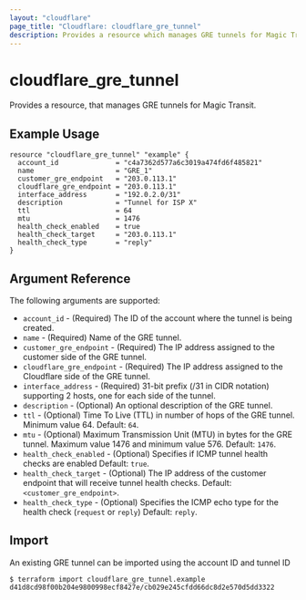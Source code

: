 ```yaml
---
layout: "cloudflare"
page_title: "Cloudflare: cloudflare_gre_tunnel"
description: Provides a resource which manages GRE tunnels for Magic Transit.
---
```


# cloudflare_gre_tunnel

Provides a resource, that manages GRE tunnels for Magic Transit.

## Example Usage

```hcl
resource "cloudflare_gre_tunnel" "example" {
  account_id              = "c4a7362d577a6c3019a474fd6f485821"
  name                    = "GRE_1"
  customer_gre_endpoint   = "203.0.113.1"
  cloudflare_gre_endpoint = "203.0.113.1"
  interface_address       = "192.0.2.0/31"
  description             = "Tunnel for ISP X"
  ttl                     = 64
  mtu                     = 1476
  health_check_enabled    = true
  health_check_target     = "203.0.113.1"
  health_check_type       = "reply"
}
```

## Argument Reference

The following arguments are supported:

- `account_id` - (Required) The ID of the account where the tunnel is being created.
- `name` - (Required) Name of the GRE tunnel.
- `customer_gre_endpoint` - (Required) The IP address assigned to the customer side of the GRE tunnel.
- `cloudflare_gre_endpoint` - (Required) The IP address assigned to the Cloudflare side of the GRE tunnel.
- `interface_address` - (Required) 31-bit prefix (/31 in CIDR notation) supporting 2 hosts, one for each side of the tunnel.
- `description` - (Optional) An optional description of the GRE tunnel.
- `ttl` - (Optional) Time To Live (TTL) in number of hops of the GRE tunnel. Minimum value 64. Default: `64`.
- `mtu` - (Optional) Maximum Transmission Unit (MTU) in bytes for the GRE tunnel. Maximum value 1476 and minimum value 576. Default: `1476`.
- `health_check_enabled` - (Optional) Specifies if ICMP tunnel health checks are enabled Default: `true`.
- `health_check_target` - (Optional) The IP address of the customer endpoint that will receive tunnel health checks. Default: `<customer_gre_endpoint>`.
- `health_check_type` - (Optional) Specifies the ICMP echo type for the health check (`request` or `reply`) Default: `reply`.

## Import

An existing GRE tunnel can be imported using the account ID and tunnel ID

```
$ terraform import cloudflare_gre_tunnel.example d41d8cd98f00b204e9800998ecf8427e/cb029e245cfdd66dc8d2e570d5dd3322
```
